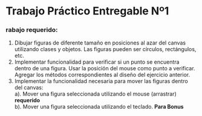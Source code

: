 # **Trabajo Práctico Entregable Nº1**
### **rabajo requerido:**
1. Dibujar figuras de diferente tamaño en posiciones al azar del canvas utilizando
clases y objetos. Las figuras pueden ser círculos, rectángulos, etc.<br>
2. Implementar funcionalidad para verificar si un punto se encuentra dentro de una
figura. Usar la posición del mouse como punto a verificar. Agregar los métodos
correspondientes al diseño del ejercicio anterior.<br>
3. Implementar la funcionalidad necesaria para mover las figuras dentro del canvas:<br>
a). Mover una figura seleccionada utilizando el mouse (arrastrar) **requerido** <br>
b). Mover una figura seleccionada utilizando el teclado. **Para Bonus** 